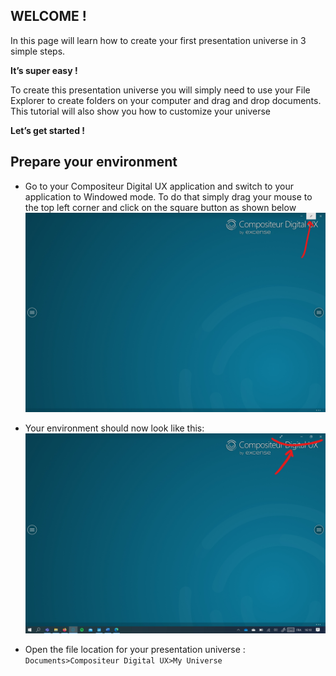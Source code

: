 ## WELCOME !
In this page will learn how to create your first presentation universe in 3 simple steps.

**It’s super easy !**

To create this presentation universe you will simply need to use your File Explorer to create folders on your computer and drag and drop documents. This tutorial will also show you how to customize your universe

**Let’s get started !**

## Prepare your environment

* Go to your Compositeur Digital UX application and switch to your application to Windowed mode. To do that simply drag your mouse to the top left corner and click on the square button as shown below
![windowed](img/windowed.jpg)


* Your environment should now look like this:
![windowed2](img/windowed2.jpg)

* Open the file location for your presentation universe : `Documents>Compositeur Digital UX>My Universe` 
